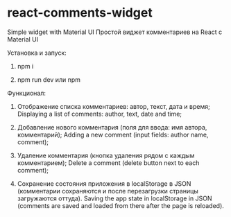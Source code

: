 # react-comments-widget

Simple widget with Material UI
Простой виджет комментариев на React с Material UI

Установка и запуск:

1. npm i

2. npm run dev или npm 

Функционал:

1. Отображение списка комментариев: автор, текст, дата и время;
    Displaying a list of comments: author, text, date and time;

2. Добавление нового комментария (поля для ввода: имя автора, комментарий);
    Adding a new comment (input fields: author name, comment);

3. Удаление комментария (кнопка удаления рядом с каждым комментарием);
    Delete a comment (delete button next to each comment);

4. Сохранение состояния приложения в localStorage в JSON (комментарии сохраняются и после перезагрузки страницы загружаются оттуда).
    Saving the app state in localStorage in JSON (comments are saved and loaded from there after the page is reloaded).
